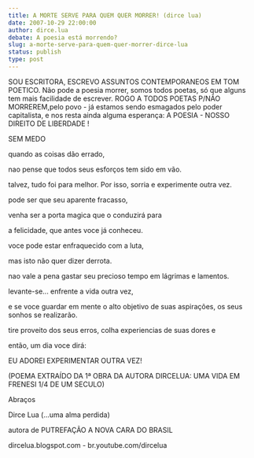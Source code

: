 ```yaml
---
title: A MORTE SERVE PARA QUEM QUER MORRER! (dirce lua)
date: 2007-10-29 22:00:00
author: dirce.lua
debate: A poesia está morrendo?
slug: a-morte-serve-para-quem-quer-morrer-dirce-lua
status: publish 
type: post
---
```


SOU ESCRITORA, ESCREVO ASSUNTOS CONTEMPORANEOS EM TOM POETICO. Não pode a poesia morrer, somos todos poetas, só que alguns tem mais facilidade de escrever. ROGO A TODOS POETAS P/NÃO MORREREM,pelo povo - já estamos sendo esmagados pelo poder capitalista, e nos resta ainda alguma esperança: A POESIA - NOSSO DIREITO DE LIBERDADE !  

SEM MEDO  

quando as coisas dão errado,  

nao pense que todos seus esforços tem sido em vão.  

talvez, tudo foi para melhor. Por isso, sorria e experimente outra vez.  

pode ser que seu aparente fracasso,  

venha ser a porta magica que o conduzirá para  

a felicidade, que antes voce já conheceu.  

voce pode estar enfraquecido com a luta,  

mas isto não quer dizer derrota.  

nao vale a pena gastar seu precioso tempo em lágrimas e lamentos.  

levante-se... enfrente a vida outra vez,  

e se voce guardar em mente o alto objetivo de suas aspirações, os seus sonhos se realizarão.  

tire proveito dos seus erros, colha experiencias de suas dores e  

então, um dia voce dirá:  

EU ADOREI EXPERIMENTAR OUTRA VEZ!  

(POEMA EXTRAÍDO DA 1ª OBRA DA AUTORA DIRCELUA: UMA VIDA EM FRENESI 1/4 DE UM SECULO)  

  

Abraços   

Dirce Lua (...uma alma perdida)  

autora de PUTREFAÇÃO A NOVA CARA DO BRASIL  

dircelua.blogspot.com - br.youtube.com/dircelua
